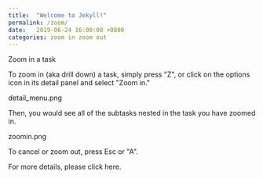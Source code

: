 ```yaml
---
title:  "Welcome to Jekyll!"
permalink: /zoom/
date:   2019-06-24 16:00:00 +0800
categories: zoom in zoom out
---
```

Zoom in a task


To zoom in (aka drill down) a task, simply press "Z", or click on the options icon in its detail panel and select "Zoom in."

detail_menu.png

Then, you would see all of the subtasks nested in the task you have zoomed in.

zoomin.png

To cancel or zoom out, press Esc or "A".

For more details, please click here.